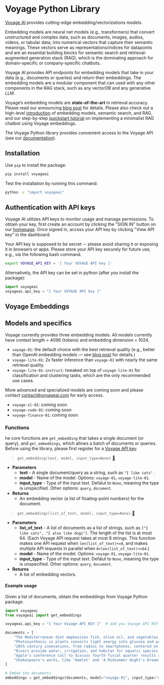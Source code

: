 # Voyage Python Library

[Voyage AI](https://www.voyageai.com) provides cutting-edge embedding/vectorizations models.

Embedding models are neural net models (e.g., transformers) that convert unstructured and complex data, such as documents, images, audios, videos, or tabular data, into numerical vectors that capture their semantic meanings. These vectors serve as representations/indices for datapoints and are an essential building blocks for semantic search and retrieval-augmented generation stack (RAG), which is the dominating approach for domain-specific or company-specific chatbots. 

Voyage AI provides API endpoints for embedding models that take in your data (e.g., documents or queries) and return their embeddings. The embedding models are a modular component that can used with any other components in the RAG stack, such as any vectorDB and any generative LLM.

Voyage’s embedding models are **state-of-the-art** in retrieval accuracy. Please read our announcing [blog post](https://blog.voyageai.com/2023/10/29/voyage-embeddings/) for details.  Please also check out a high-level [introduction](https://www.pinecone.io/learn/retrieval-augmented-generation/) of embedding models, semantic search, and RAG, and our step-by-step [quickstart tutorial](https://docs.voyageai.com/tutorials/) on implementing a minimalist RAG chatbot using Voyage embeddings.

The Voyage Python library provides convenient access to the Voyage API (see our [documentation](https://docs.voyageai.com)).

## Installation
Use `pip` to install the package:
```bash
pip install voyageai
```

Test the installation by running this command:

```bash
python -c "import voyageai"
```

## Authentication with API keys

Voyage AI utilizes API keys to monitor usage and manage permissions. To obtain your key, first create an account by clicking the "SIGN IN" button on our [homepage](https://www.voyageai.com). Once signed in, access your API key by clicking "View API key" in the dashboard.

Your API key is supposed to be secret -- please avoid sharing it or exposing it in browsers or apps. Please store your API key securely for future use, e.g., via the following bash command. 

```bash
export VOYAGE_API_KEY = '[ Your VOYAGE API key ]'
```

Alternatively, the API key can be set in python (after you install the package):

```python
import voyageai
voyageai.api_key = "[ Your VOYAGE API key ]"
```

## Voyage Embeddings

## Models and specifics

Voyage currently provides three embedding models. All models currently have context length = 4096 (tokens) and embedding dimension = 1024. 

- `voyage-01`: the default choice with the best retrieval quality (e.g., better than OpenAI embedding models — see [blog post](https://blog.voyageai.com/2023/10/29/voyage-embeddings/) for details.) 
- `voyage-lite-01`: 2x faster inference than `voyage-01` with nearly the same retrieval quality. 
- `voyage-lite-01-instruct`: tweaked on top of `voyage-lite-01` for classification and clustering tasks, which are the only recommended use cases.

More advanced and specialized models are coming soon and please contact [contact@voyageai.com](mailto:contact@voyageai.com) for early access.

- `voyage-xl-01`: coming soon
- `voyage-code-01`: coming soon
- `voyage-finance-01`: coming soon

### Functions

he core functions are `get_embedding` that takes a single document (or query), and `get_embeddings`, which allows a batch of documents or queries.  Before using the library, please first register for a [Voyage API key](#authentication-with-api-keys).

> `get_embedding(text, model, input_type=None)` [:link:](https://github.com/voyage-ai/voyageai-python/blob/main/voyageai/embeddings.py#L13)

- **Parameters**
    - **text** - A single document/query as a string, such as `"I like cats"` .
    - **model** - Name of the model. Options: `voyage-01`, `voyage-lite-01`.
    - **input_type** - Type of the input text. Defalut to `None`, meaning the type is unspecified. Other options:  `query`, `document`.
- **Returns**
    - An embedding vector (a list of floating-point numbers) for the document.


> `get_embeddings(list_of_text, model, input_type=None)` [:link:](https://github.com/voyage-ai/voyageai-python/blob/main/voyageai/embeddings.py#L34)

- **Parameters**
    - **list_of_text** - A list of documents as a list of strings, such as  `["I like cats", "I also like dogs"]`. The length of the list is at most 64. (Each Voyage API request takes at most 8 strings. This function makes one API request when `len(list_of_text)<=8`, and makes multiple API requests in parallel when `8<len(list_of_text)<=64`.)
    - **model** - Name of the model. Options: `voyage-01`, `voyage-lite-01`.
    - **input_type** - Type of the input text. Defalut to `None`, meaning the type is unspecified. Other options: `query`, `document`.
- **Returns**
    - A list of embedding vectors.

#### **Example usage**

Given a list of documents, obtain the embeddings from Voyage Python package. 

```python
import voyageai 
from voyageai import get_embeddings

voyageai.api_key = "[ Your Voyage API KEY ]"  # add you Voyage API KEY

documents = [
    "The Mediterranean diet emphasizes fish, olive oil, and vegetables, believed to reduce chronic diseases.",
    "Photosynthesis in plants converts light energy into glucose and produces essential oxygen.",
    "20th-century innovations, from radios to smartphones, centered on electronic advancements.",
    "Rivers provide water, irrigation, and habitat for aquatic species, vital for ecosystems.",
    "Apple’s conference call to discuss fourth fiscal quarter results and business updates is scheduled for Thursday, November 2, 2023 at 2:00 p.m. PT / 5:00 p.m. ET.",
    "Shakespeare's works, like 'Hamlet' and 'A Midsummer Night's Dream,' endure in literature."
]

# Embed the documents
embeddings = get_embeddings(documents, model="voyage-01", input_type="document")
```
